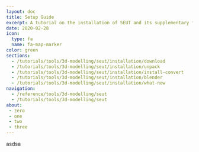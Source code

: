 ```yaml
---
layout: doc
title: Setup Guide
excerpt: A tutorial on the installation of SEUT and its supplementary files.
date: 2020-02-28
icon:
  type: fa
  name: fa-map-marker
color: green
sections:
  - /tutorials/tools/3d-modelling/seut/installation/download
  - /tutorials/tools/3d-modelling/seut/installation/unpack
  - /tutorials/tools/3d-modelling/seut/installation/install-convert
  - /tutorials/tools/3d-modelling/seut/installation/blender
  - /tutorials/tools/3d-modelling/seut/installation/what-now
navigation:
  - /reference/tools/3d-modelling/seut
  - /tutorials/tools/3d-modelling/seut
about:
 - zero
 - one
 - two
 - three
---
```

asdsa